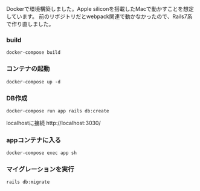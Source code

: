 Dockerで環境構築しました。Apple siliconを搭載したMacで動かすことを想定しています。
前のリポジトリだとwebpack関連で動かなかったので、Rails7系で作り直しました。

### build
```
docker-compose build
```

### コンテナの起動
```
docker-compose up -d
```

### DB作成
```
docker-compose run app rails db:create
```
localhostに接続
http://localhost:3030/

### appコンテナに入る
```
docker-compose exec app sh
```

### マイグレーションを実行
```
rails db:migrate
```
